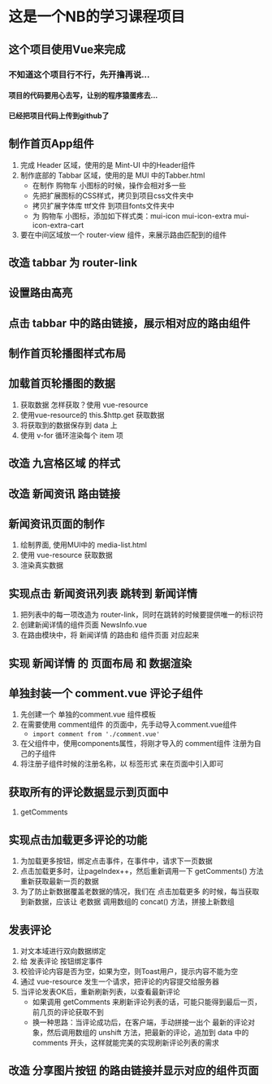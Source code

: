 # 这是一个NB的学习课程项目


## 这个项目使用Vue来完成

### 不知道这个项目行不行，先开撸再说...

#### 项目的代码要用心去写，让别的程序猿蛋疼去...

#### 已经把项目代码上传到github了


## 制作首页App组件
1. 完成 Header 区域，使用的是 Mint-UI 中的Header组件
2. 制作底部的 Tabbar 区域，使用的是 MUI 中的Tabber.html
    + 在制作 购物车 小图标的时候，操作会相对多一些
    + 先把扩展图标的CSS样式，拷贝到项目css文件夹中
    + 拷贝扩展字体库 ttf文件 到项目fonts文件夹中
    + 为 购物车 小图标，添加如下样式类：mui-icon mui-icon-extra mui-icon-extra-cart
3. 要在中间区域放一个 router-view 组件，来展示路由匹配到的组件


## 改造 tabbar 为 router-link

## 设置路由高亮

## 点击 tabbar 中的路由链接，展示相对应的路由组件

## 制作首页轮播图样式布局

## 加载首页轮播图的数据
1. 获取数据 怎样获取？使用 vue-resource
2. 使用vue-resource的 this.$http.get 获取数据
3. 将获取到的数据保存到 data 上
4. 使用 v-for 循环渲染每个 item 项

## 改造 九宫格区域 的样式

## 改造 新闻资讯 路由链接

## 新闻资讯页面的制作
1. 绘制界面, 使用MUI中的 media-list.html
2. 使用 vue-resource 获取数据
3. 渲染真实数据

## 实现点击 新闻资讯列表 跳转到 新闻详情
1. 把列表中的每一项改造为 router-link，同时在跳转的时候要提供唯一的标识符
2. 创建新闻详情的组件页面 NewsInfo.vue
3. 在路由模块中，将 新闻详情 的路由和 组件页面 对应起来

## 实现 新闻详情 的 页面布局 和 数据渲染

## 单独封装一个 comment.vue 评论子组件
1. 先创建一个 单独的comment.vue 组件模板
2. 在需要使用 comment组件 的页面中，先手动导入comment.vue组件
    + `import comment from './comment.vue'`
3. 在父组件中，使用components属性，将刚才导入的 comment组件 注册为自己的子组件
4. 将注册子组件时候的注册名称，以 标签形式 来在页面中引入即可

## 获取所有的评论数据显示到页面中
1. getComments

## 实现点击加载更多评论的功能
1. 为加载更多按钮，绑定点击事件，在事件中，请求下一页数据
2. 点击加载更多时，让pageIndex++，然后重新调用一下 getComments() 方法重新获取最新一页的数据
3. 为了防止新数据覆盖老数据的情况，我们在 点击加载更多 的时候，每当获取到新数据，应该让 老数据 调用数组的 concat() 方法，拼接上新数组

## 发表评论
1. 对文本域进行双向数据绑定
2. 给 发表评论 按钮绑定事件
3. 校验评论内容是否为空，如果为空，则Toast用户，提示内容不能为空
4. 通过 vue-resource 发生一个请求，把评论的内容提交给服务器
5. 当评论发表OK后，重新刷新列表，以查看最新评论
    + 如果调用 getComments 来刷新评论列表的话，可能只能得到最后一页，前几页的评论获取不到
    + 换一种思路：当评论成功后，在客户端，手动拼接一出个 最新的评论对象，然后调用数组的 unshift 方法，把最新的评论，追加到 data 中的 comments 开头，这样就能完美的实现刷新评论列表的需求

## 改造 分享图片按钮 的路由链接并显示对应的组件页面














